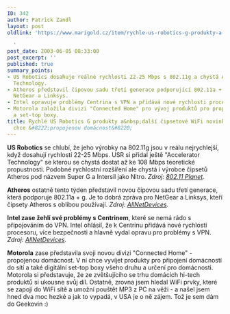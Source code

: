 ```yaml
---
ID: 342
author: Patrick Zandl
layout: post
oldlink: 'https://www.marigold.cz/item/rychle-us-robotics-g-produkty-a-dalsi-cipsetove-wifi-novinky-motorola-chce-propojenou-domacnost

  '
post_date: 2003-06-05 08:33:00
post_excerpt: ''
published: true
summary_points:
- US Robotics dosahuje reálné rychlosti 22-25 Mbps s 802.11g a chystá Accelerator
  Technology.
- Atheros představil čipovou sadu třetí generace podporující 802.11a + g, používanou
  NetGear a Linksys.
- Intel opravuje problémy Centrina s VPN a přidává nové rychlosti procesoru a bezpečnost.
- Motorola založila divizi "Connected Home" pro vývoj produktů pro propojené domácnosti
  a set-top boxy.
title: Rychlé US Robotics G produkty a&nbsp;další čipsetové WiFi novinky. Motorola
  chce &#8222;propojenou domácnost&#8220;
---
```


<p>
<STRONG>US Robotics</STRONG> se chlubí, že jeho výrobky na 802.11g jsou v reálu nejrychlejší, když dosahují rychlostí 22-25 Mbps. USR si přidal ještě "Accelerator Technology" se kterou se chystá dostat až ke 108 Mbps teoretické propustnosti. Podobné rychlostní rozšíření ale chystá i výrobce čipsetů Atheros pod názvem Super G a Intersil jako Nitro. <EM>Zdroj: </EM><A href="http://www.80211-planet.com/news/article.php/2217381" target=_blank><EM>802.11 Planet</EM></A><EM>.</EM></p>

<p>
<STRONG>Atheros</STRONG> ostatně tento týden představil novou čipovou sadu třetí generace, která podporuje 802.11a&#160;+ g. Je to dobrá zpráva pro NetGear a Linksys, kteří čipsety Atheros s oblibou používají. <EM>Zdroj: </EM><A href="http://www.allnetdevices.com/wireless/news/2003/06/03/atheros_talks.html" target=_blank><EM>AllNetDevices</EM></A><EM>.</EM></p>

<p>
<STRONG>Intel zase žehlí své problémy s Centrinem</STRONG>, které se nemá rádo s připojováním do VPN. Intel ohlásil, že k Centrinu přidává nové rychlosti procesoru, více bezpečnosti a hlavně vydal opravu pro problémy s VPN. <EM>Zdroj: </EM><A href="http://www.allnetdevices.com/wireless/news/2003/06/03/intel_fine.html" target=_blank><EM>AllNetDevices</EM></A><EM>.</EM></p>

<p>
<STRONG>Motorola</STRONG> zase představila svoji novou divizi "Connected Home" - propojenou domácnost. V ní chce vyvíjet produkty pro připojení domácností do sítí a také digitální set-top boxy všeho druhu a určení pro domácnosti. Motorola si představuje, že ze zvětšujícího se trhu domácích hi-tech produktů si ukousne svůj díl. Ostatně, zrovna jsem hledal WiFi prvky, které se zapojí do WiFi sítě a umožní pouštět MP3 z PC na věži - a našel jsem hned dva moc hezké a jak to vypadá, v USA je o ně zájem. Tož je sem dám do Geekovin :)</p>